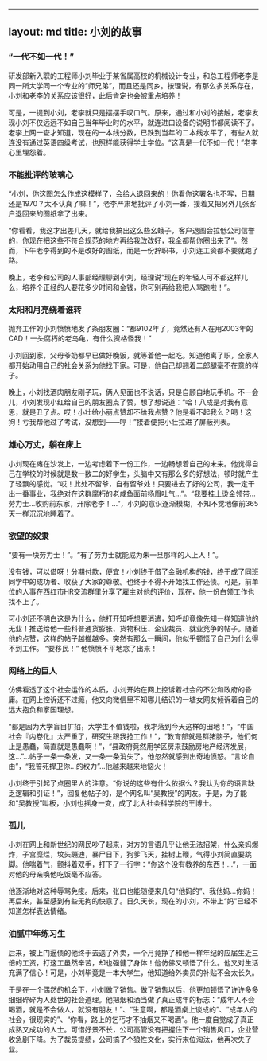 
---
layout: md
title: 小刘的故事
---

### “一代不如一代！”

研发部新入职的工程师小刘毕业于某省属高校的机械设计专业，和总工程师老李是同一所大学同一个专业的“师兄弟”，而且还是同乡。按理说，有那么多关系存在，小刘和老李的关系应该很好，此后肯定也会被重点培养！

可是，一提到小刘，老李就只是摆摆手叹口气。原来，通过和小刘的接触，老李发现小刘不仅远远不如自己当年毕业时的水平，就连进口设备的说明书都阅读不了。老李上网一查才知道，现在的一本线分数，已跌到当年的二本线水平了，有些人就连没有通过英语四级考试，也照样能获得学士学位。“这真是一代不如一代！”老李心里埋怨着。

### 不能批评的玻璃心

“小刘，你这图怎么作成这模样了，会给人退回来的！你看你这署名也不写，日期还是1970？太不认真了嘛！”，老李严肃地批评了小刘一番，接着又把另外几张客户退回来的图纸拿了出来。

“你看看，我这才出差几天，就给我搞出这么些幺蛾子，客户退图会拉低公司信誉的，你现在把这些不符合规范的地方再给我改改好，我全都帮你圈出来了”。然而，下午老李得到的不是改好的图纸，而是一份辞职书，小刘连工资都不要就跑了路。

晚上，老李和公司的人事部经理聊到小刘，经理说“现在的年轻人可不都这样儿么，培养个正经的人要花多少时间和金钱，你可别再给我把人骂跑啦！”。

### 太阳和月亮绕着谁转

抛弃工作的小刘愤愤地发了条朋友圈：“都9102年了，竟然还有人在用2003年的CAD！一头腐朽的老乌龟，有什么资格怪我！”

小刘回到家，父母爷奶都早已做好晚饭，就等着他一起吃。知道他离了职，全家人都开始动用自己的社会关系为他找下家。可是，他自己却翘着二郎腿毫不在意的样子。

晚上，小刘找酒肉朋友刚子玩，俩人见面也不说话，只是自顾自地玩手机。不一会儿，小刘发现小红给自己的朋友圈点了赞，想了想说道：“哈！八成是对我有意思，就是丑了点。哎！小壮给小丽点赞却不给我点赞？他是看不起我么？喝！这狗！亏我帮他过了考试，没想到——哼！”接着便把小壮拉进了屏蔽列表。

### 雄心万丈，躺在床上

小刘现在瘫在沙发上，一边考虑着下一份工作，一边畅想着自己的未来。他觉得自己在学校的时候就是数一数二的好学生，头脑中又有那么多的好想法，顿时就产生了轻飘的感觉。“哎！此处不留爷，自有留爷处！只要进去了好的公司，我一定干出一番事业，我绝对在这群腐朽的老咸鱼面前扬眉吐气...”。“我要挂上烫金领带...劳力士...收购前东家，开除老李！...”，小刘的意识逐渐模糊，不知不觉地像前365天一样沉沉地睡着了。

### 欲望的奴隶

“要有一块劳力士！”。“有了劳力士就能成为朱一旦那样的人上人！”。

没有钱，可以借呀！分期付款，便宜！小刘终于借了金融机构的钱，终于成了同班同学中的成功者、收获了大家的尊敬。也终于不得不开始找工作还债。可是，前单位的人事在西红市HR交流群里分享了雇主对他的评价，现在，他一份白领工作也找不上了。

可小刘还不明白这是为什么，他打开知呼想要消遣，知呼却竟像先知一样知道他的无业！推送给他一些科普通货膨胀、货物积压、企业裁员、就业竞争的帖子。随着他的点赞，这样的帖子越推越多。突然有那么一瞬间，他似乎顿悟了自己为什么得不到工作。   “要移民！” 他愤愤不平地念了出来！

### 网络上的巨人

仿佛看透了这个社会运作的本质，小刘开始在网上控诉着社会的不公和政府的昏庸。在网上控诉还不过瘾，他又向微信里不知哪儿结识的一塘女网友倾诉着自己的远大抱负和家国理想。

“都是因为大学盲目扩招，大学生不值钱啦，我才落到今天这样的田地！”，“中国社会『内卷化』太严重了，研究生跟我抢工作！”，“教育部就是群猪脑子，他们何止是愚蠢，简直就是愚蠢啊！”，“县政府竟然用学区房来鼓励房地产经济发展，这...”...帖子一条一条发，又一条一条消失了。他忽然就感到出奇地愤怒。“言论自由”，“我誓死捍卫你...的权力”...他越来越来地恼火！

小刘终于引起了点圈里人的注意。“你说的这些有什么依据么？我认为你的语言缺乏逻辑和引证！”，回复他帖子的，是个网名叫“吴教授”的网友。于是，为了能和“吴教授”叫板，小刘也摇身一变，成了北大社会科学院的王博士。

### 孤儿

小刘在网上和新世纪的网民吵了起来，对方的言语几乎让他无法招架，什么亲妈爆炸，子宫糜烂，坟头蹦迪，暴尸日下，狗爹飞天，挂树上鞭，气得小刘简直要跳脚。他喘着气，颤抖着双手，打下了一行字：“你这个没有教养的东西！...”，一面对他的母亲唤他吃饭毫不应答。

他逐渐地对这种辱骂免疫。后来，张口也能随便来几句“他妈的”、我他妈...你妈！再后来，甚至感到有些无拘的快意了。日久天长，现在的小刘，不带上“妈”已经不知道怎样表达情绪。

### 油腻中年练习生

后来，被上门逼债的他终于去送了外卖，一个月竟挣了和他一样年纪的应届生近三倍的工资，打这工虽然辛苦，却也强健了身体！他仿佛又顿悟了什么。他又对生活充满了信心！可是，小刘毕竟是一本大学生，他知道给外卖员的补贴不会太长久。

于是在一个偶然的机会下，小刘做了销售。做了销售以后，他更加顿悟了许许多多细细碎碎为人处世的社会道理。他把烟和酒当做了真正成年的标志：“成年人不会喝酒，就是不会做人，就没有朋友！”、“生意啊，都是酒桌上谈成的”、“成年人的社会，很现实的”、“你看，路上的乞丐才不抽烟又不喝酒”。他一度自觉成了真正成熟又成功的人士。可惜好景不长，公司高管没有把握住下一个销售风口，企业营收急剧下降。为了裁员提绩，公司搞了个狼性文化，实行末位淘汰，他再次失了业。
